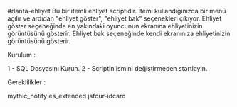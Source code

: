 #rlanta-ehliyet
Bu bir itemli ehliyet scriptidir. İtemi kullandığınızda bir menü açılır ve ardıdan "ehliyet göster", "ehliyet bak" seçenekleri çıkıyor. Ehliyet göster seçeneğinde en yakındaki oyuncunun ekranına ehliyetinizin görüntüsünü gösterir. Ehliyet bak seçeneğinde kendi ekranınıza ehliyetinizin görüntüsünü gösterir.

Kurulum :

1 - SQL Dosyasını Kurun. 2 - Scriptin ismini değiştirmeden startlayın.

Gereklilikler :

mythic_notify
es_extended jsfour-idcard
